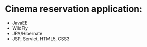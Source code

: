 
# Cinema reservation application:

*  JavaEE
* WildFly
* JPA/Hibernate
*  JSP, Servlet, HTML5, CSS3
